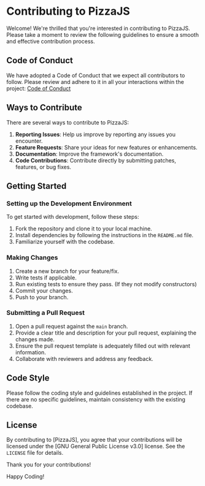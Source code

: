 # Contributing to PizzaJS

Welcome! We're thrilled that you're interested in contributing to PizzaJS. Please take a moment to review the following guidelines to ensure a smooth and effective contribution process.

## Code of Conduct

We have adopted a Code of Conduct that we expect all contributors to follow. Please review and adhere to it in all your interactions within the project: [Code of Conduct](CODE_OF_CONDUCT.md)

## Ways to Contribute

There are several ways to contribute to PizzaJS:

1. **Reporting Issues**: Help us improve by reporting any issues you encounter.
2. **Feature Requests**: Share your ideas for new features or enhancements.
3. **Documentation**: Improve the framework's documentation.
4. **Code Contributions**: Contribute directly by submitting patches, features, or bug fixes.

## Getting Started

### Setting up the Development Environment

To get started with development, follow these steps:

1. Fork the repository and clone it to your local machine.
2. Install dependencies by following the instructions in the `README.md` file.
3. Familiarize yourself with the codebase.

### Making Changes

1. Create a new branch for your feature/fix.
3. Write tests if applicable.
4. Run existing tests to ensure they pass. (If they not modify constructors) 
5. Commit your changes.
6. Push to your branch.

### Submitting a Pull Request

1. Open a pull request against the `main` branch.
2. Provide a clear title and description for your pull request, explaining the changes made.
3. Ensure the pull request template is adequately filled out with relevant information.
4. Collaborate with reviewers and address any feedback.

## Code Style

Please follow the coding style and guidelines established in the project. If there are no specific guidelines, maintain consistency with the existing codebase.

## License

By contributing to [PizzaJS], you agree that your contributions will be licensed under the [GNU General Public License v3.0] license. See the `LICENSE` file for details.

Thank you for your contributions!

Happy Coding!
